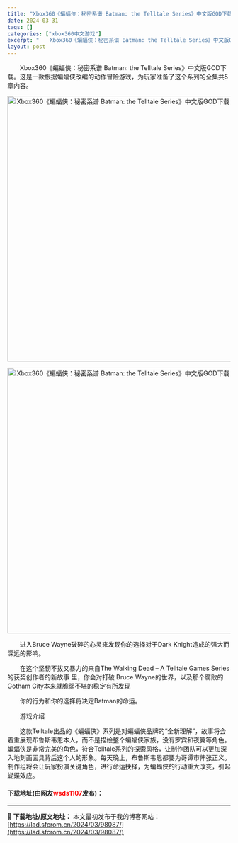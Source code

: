 ```yaml
---
title: "Xbox360《蝙蝠侠：秘密系谱 Batman: the Telltale Series》中文版GOD下载【1~5章全集】"
date: 2024-03-31
tags: []
categories: ["xbox360中文游戏"]
excerpt: "　　Xbox360《蝙蝠侠：秘密系谱 Batman: the Telltale Series》中文版GOD下载。这是一款根据蝙蝠侠改编的动作冒险游戏，为玩家准备了这个系列的全集共5章内容。 　　进入Bruce Wayne破碎的心灵来发现你的选择对于Dark Knight造成的强大而深远的影响。 　　&hellip;"
layout: post
---
```


 <p>　　Xbox360《蝙蝠侠：秘密系谱 Batman: the Telltale Series》中文版GOD下载。这是一款根据蝙蝠侠改编的动作冒险游戏，为玩家准备了这个系列的全集共5章内容。</p> <p align="center"><img align="" border="0" src="https://lad.sfcrom.cn/wp-content/uploads/2024/03/20240330_66083dd2d0c2a.jpg" width="600" alt="Xbox360《蝙蝠侠：秘密系谱 Batman: the Telltale Series》中文版GOD下载【1~5章全集】" /></p> <p align="center"><img align="" border="0" src="https://lad.sfcrom.cn/wp-content/uploads/2024/03/20240330_66083dd345906.jpg" width="600" alt="Xbox360《蝙蝠侠：秘密系谱 Batman: the Telltale Series》中文版GOD下载【1~5章全集】" /></p> <p>　　进入Bruce Wayne破碎的心灵来发现你的选择对于Dark Knight造成的强大而深远的影响。</p> <p>　　在这个坚韧不拔又暴力的来自The Walking Dead &ndash; A Telltale Games Series的获奖创作者的新故事 里，你会对打破 Bruce Wayne的世界，以及那个腐败的 Gotham City本来就脆弱不堪的稳定有所发现</p> <p>　　你的行为和你的选择将决定Batman的命运。</p> <p>　　游戏介绍</p> <p>　　这款Telltale出品的《蝙蝠侠》系列是对蝙蝠侠品牌的&ldquo;全新理解&rdquo;，故事将会着重展现布鲁斯韦恩本人，而不是描绘整个蝙蝠侠家族，没有罗宾和夜翼等角色。蝙蝠侠是非常完美的角色，符合Telltale系列的探索风格，让制作团队可以更加深入地刻画面具背后这个人的形象。每天晚上，布鲁斯韦恩都要为哥谭市伸张正义。制作组将会让玩家扮演关键角色，进行命运抉择，为蝙蝠侠的行动重大改变，引起蝴蝶效应。</p> <p><h4>下载地址(由网友<font color="red">wsds1107</font>发布)：</h4></p> 

---
📖 **下载地址/原文地址：** 本文最初发布于我的博客网站：[https://lad.sfcrom.cn/2024/03/98087/](https://lad.sfcrom.cn/2024/03/98087/)
